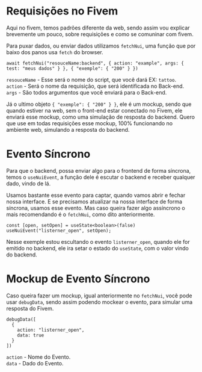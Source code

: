 # Requisições no Fivem


Aqui no fivem, temos padrões diferente da web, sendo assim vou explicar brevemente um pouco, sobre requisições e como se comuninar com fivem.

Para puxar dados, ou enviar dados utilizamos `fetchNui`, uma função que por baixo dos panos usa `fetch` do browser.

```tsx
await fetchNui("resouceName:backend", { action: "example", args: { test: "meus dados" } }, { "exemple": { "200" } })
```

`resouceName` - Esse será o nome do script, que você dará EX: `tattoo`. <br/>
`action` - Será o nome da requisição, que será identificada no Back-end. <br/>
`args` - São todos argumentos que você enviará para o Back-end. <br/>

Já o ultimo objeto `{ "exemple": { "200" } }`, ele é um mockup, sendo que quando estiver na web, sem o front-end estar conectado no Fivem, ele enviará esse mockup, como uma simulação de resposta do backend. Quero que use em todas requisições esse mockup, 100% funcionando no ambiente web, simulando a resposta do backend.

# Evento Síncrono

Para que o backend, possa enviar algo para o frontend de forma síncrona, temos o `useNuiEvent`, a função dele é escutar o backend e receber qualquer dado, vindo de lá.

Usamos bastante esse evento para captar, quando vamos abrir e fechar nossa interface. E se precisamos atualizar na nossa interface de forma síncrona, usamos esse evento. Mas caso queira fazer algo assíncrono o mais recomendando é o `fetchNui`, como dito anteriormente.

```tsx
const [open, setOpen] = useState<boolean>(false)
useNuiEvent("listerner_open", setOpen);
```

Nesse exemple estou escultando o evento `listerner_open`, quando ele for emitido no backend, ele ira setar o estado do `useState`, com o valor vindo do backend.

# Mockup de Evento Síncrono

Caso queira fazer um mockup, igual anteriormente no `fetchNui`, você pode usar `debugData`, sendo assim podendo mockear o evento, para simular uma resposta do Fivem.

```tsx
debugData([
  {
    action: "listerner_open",
    data: true
  }
])
```

`action` - Nome do Evento. <br/>
`data` - Dado do Evento. <br/>
